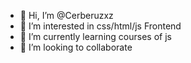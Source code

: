 - 👋 Hi, I’m @Cerberuzxz
- 👀 I’m interested in css/html/js Frontend
- 🌱 I’m currently learning courses of js
- 💞️ I’m looking to collaborate

<!---
Cerberuzxz/Cerberuzxz is a ✨ special ✨ repository because its `README.md` (this file) appears on your GitHub profile.
You can click the Preview link to take a look at your changes.
--->
